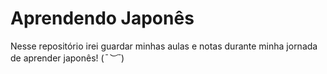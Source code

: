 # Aprendendo Japonês

Nesse repositório irei guardar minhas aulas e notas durante minha jornada de aprender japonês! (*¯︶¯*)